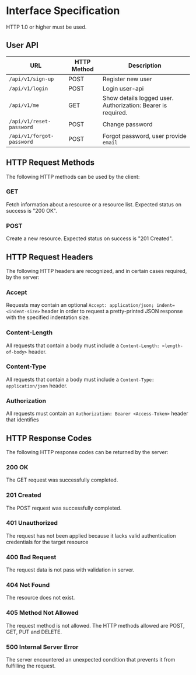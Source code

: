 # Interface Specification

HTTP 1.0 or higher must be used.

## User API

| URL                       | HTTP Method     | Description                                                                 |
| ------------------------- | ----------------| ----------------------------------------------------------------------------|
| `/api/v1/sign-up`         | POST            | Register new user                                                           |
| `/api/v1/login`           | POST            | Login user-api                                                              |
| `/api/v1/me`              | GET             | Show details logged user. Authorization: Bearer <Access-Token> is required. |
| `/api/v1/reset-password`  | POST            | Change password                                                             |
| `/api/v1/forgot-password` | POST            | Forgot password, user provide `email`                                       |


## HTTP Request Methods

The following HTTP methods can be used by the client:

### GET

Fetch information about a resource or a resource list. Expected status on
success is "200 OK".

### POST

Create a new resource. Expected status on success is "201 Created".

## HTTP Request Headers

The following HTTP headers are recognized, and in certain cases required, by the
server:

### Accept

Requests may contain an optional `Accept: application/json;
indent=<indent-size>` header in order to request a pretty-printed JSON response
with the specified indentation size.

### Content-Length

All requests that contain a body must include a `Content-Length:
<length-of-body>` header.

### Content-Type

All requests that contain a body must include a `Content-Type: application/json`
header.


### Authorization

All requests must contain an `Authorization: Bearer <Access-Token>` header that
identifies 

## HTTP Response Codes

The following HTTP response codes can be returned by the server:

### 200 OK

The GET request was successfully completed.

### 201 Created

The POST request was successfully completed.

### 401 Unauthorized 

The request has not been applied because it lacks valid authentication credentials for the target resource

### 400 Bad Request

The request data is not pass with validation in server.

### 404 Not Found

The resource does not exist.

### 405 Method Not Allowed

The request method is not allowed.  The HTTP methods allowed are POST, GET,
PUT and DELETE.

### 500 Internal Server Error

The server encountered an unexpected condition that prevents it from
fulfilling the request.
